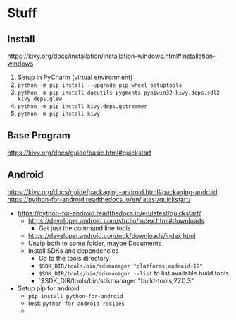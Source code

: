 # Stuff

## Install
https://kivy.org/docs/installation/installation-windows.html#installation-windows
1. Setup in PyCharm (virtual environment)
2. `python -m pip install --upgrade pip wheel setuptools`
3. `python -m pip install docutils pygments pypiwin32 kivy.deps.sdl2 kivy.deps.glew`
4. `python -m pip install kivy.deps.gstreamer`
5. `python -m pip install kivy`

## Base Program
https://kivy.org/docs/guide/basic.html#quickstart

## Android
https://kivy.org/docs/guide/packaging-android.html#packaging-android
https://python-for-android.readthedocs.io/en/latest/quickstart/
* https://python-for-android.readthedocs.io/en/latest/quickstart/
    * https://developer.android.com/studio/index.html#downloads
        * Get just the command line tools
    * https://developer.android.com/ndk/downloads/index.html
    * Unzip both to some folder, maybe Documents
    * Install SDKs and dependencies
        * Go to the tools directory
        * `$SDK_DIR/tools/bin/sdkmanager "platforms;android-19"`
        * `$SDK_DIR/tools/bin/sdkmanager --list` to list available build tools
        * `$SDK_DIR/tools/bin/sdkmanager "build-tools;27.0.3"
* Setup pip for android
    * `pip install python-for-android`
    * test: `python-for-android recipes`
    *
